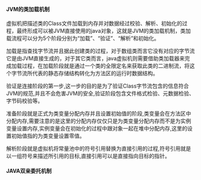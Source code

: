 #### JVM的类加载机制
虚拟机把描述类的Class文件加载到内存并对数据经过校验、解析、初始化的过程，最终形成可以被JVM直接使用的java对象，这就是JVM的类加载机制，类加载流程可以分为5个阶段分别为“加载”、“验证”、“解析”和初始化。

加载是指查找字节流并且据此创建类的过程，对于数组类而言它没有对应的字节流它是由JVM直接生成的，对于其它类而言，java虚拟机则需要借助类加载器来完成加载过程，在加载阶段就是通过一个类的全限定名来获取此类的二进制流，将这个字节流所代表的静态存储结构转化为方法区的运行时数据结构。

验证是连接阶段的第一步,这一步的目的是为了验证Class字节流包含的信息符合JVM的规范,并且不会危害JVM的安全,验证阶段包含文件格式检验、元数据检验、字节码校验等。

准备阶段就是正式为类变量分配内存并且设置初始值的阶段,类变量会在方法区中分配内存,需要注意的是这里的分配内存仅仅只是为类变量分配内存而不是为实例变量设置内存,实例变量会在初始化的过程中跟对象一起在堆中分配内存,这里的设置初始值指的为类变量设置零值。

解析阶段就是虚拟机将常量池中的符号引用替换为直接引用的过程,符号引用就是以一组符号来描述所引用的目标,直接引用可以是直接指向目标的指针。

#### JAVA双亲委托机制


